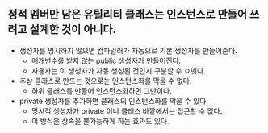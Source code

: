 ## 정적 멤버만 담은 유틸리티 클래스는 인스턴스로 만들어 쓰려고 설계한 것이 아니다.
- 생성자를 명시하지 않으면 컴파일러가 자동으로 기본 생성자를 만들어준다.
  - 매개변수를 받지 않는 public 생성자가 만들어진다.
  - 사용자는 이 생성자가 자동 생성된 것인지 구분할 수 ㅇ벗다.
- 추상 클래스로 만드는 것으로는 인스턴스화를 막을 수 없다.
  - 하위 클래스를 만들어 인스턴스화하면 그만이다.
- private 생성자를 추가하면 클래스의 인스턴스화를 막을 수 있다.
  - 명시적 생성자가 private 이니 클래스 바깥에서는 접근할 수 없다.
  - 이 방식은 상속을 불가능하게 하는 효과도 있다.